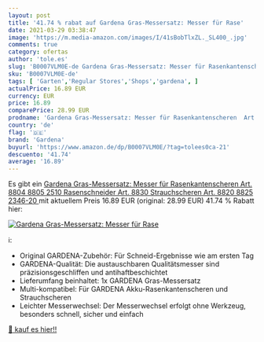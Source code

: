 ```yaml
---
layout: post
title: '41.74 % rabat auf Gardena Gras-Messersatz: Messer für Rase'
date: 2021-03-29 03:38:47
image: 'https://m.media-amazon.com/images/I/41sBobTlxZL._SL400_.jpg'
comments: true
category: ofertas
author: 'tole.es'
slug: 'B0007VLM0E-de Gardena Gras-Messersatz: Messer für Rasenkantenscheren...'
sku: 'B0007VLM0E-de'
tags: [ 'Garten','Regular Stores','Shops','gardena', ]
actualPrice: 16.89 EUR
currency: EUR
price: 16.89
comparePrice: 28.99 EUR
prodname: 'Gardena Gras-Messersatz: Messer für Rasenkantenscheren  Art. 8804  8805  2510   Rasenschneider  Art. 8830   Strauchscheren  Art. 8820  8825    2346-20 '
country: 'de'
flag: '🇩🇪'
brand: 'Gardena'
buyurl: 'https://www.amazon.de/dp/B0007VLM0E/?tag=tolees0ca-21'
descuento: '41.74'
average: '16.89'
---
```


Es gibt ein [Gardena Gras-Messersatz: Messer für Rasenkantenscheren  Art. 8804  8805  2510   Rasenschneider  Art. 8830   Strauchscheren  Art. 8820  8825    2346-20 ](https://www.amazon.de/dp/B0007VLM0E/?tag=tolees0ca-21) mit aktuellem Preis 16.89 EUR (original: 28.99 EUR) 41.74 % Rabatt hier:

[![Gardena Gras-Messersatz: Messer für Rase](https://m.media-amazon.com/images/I/41sBobTlxZL._SL400_.jpg)](https://www.amazon.de/dp/B0007VLM0E/?tag=tolees0ca-21)

ℹ️:

- Original GARDENA-Zubehör: Für Schneid-Ergebnisse wie am ersten Tag
- GARDENA-Qualität: Die austauschbaren Qualitätsmesser sind präzisionsgeschliffen und antihaftbeschichtet
- Lieferumfang beinhaltet: 1x GARDENA Gras-Messersatz
- Multi-kompatibel: Für GARDENA Akku-Rasenkantenscheren und Strauchscheren
- Leichter Messerwechsel: Der Messerwechsel erfolgt ohne Werkzeug, besonders schnell, sicher und einfach

[🛒 kauf es hier!!](https://www.amazon.de/dp/B0007VLM0E/?tag=tolees0ca-21)
